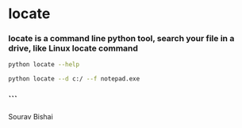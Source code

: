 # locate
### locate is a command line python tool, search your file in a drive, like Linux locate command

```bash
python locate --help
```

```bash
python locate --d c:/ --f notepad.exe
```

### ```
 Sourav Bishai
```
